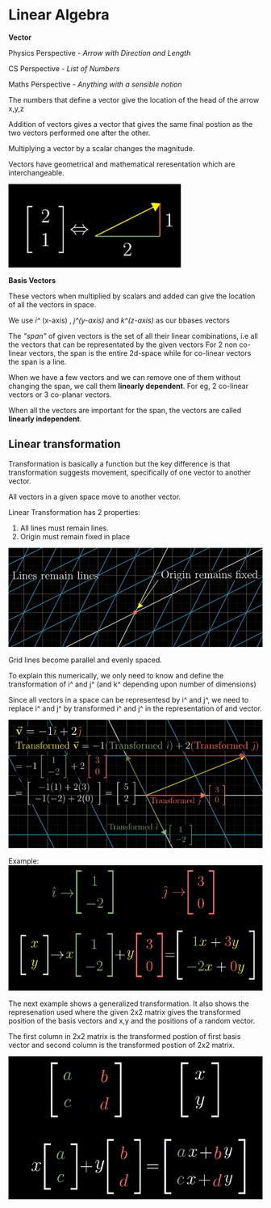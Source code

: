 # Linear Algebra

**Vector**

Physics Perspective - _Arrow with Direction and Length_

CS Perspective - _List of Numbers_

Maths Perspective - _Anything with a sensible notion_

The numbers that define a vector give the location of the head of the arrow x,y,z

Addition of vectors gives a vector that gives the same final postion as the two vectors performed one after the other.

Multiplying a vector by a scalar changes the magnitude.

Vectors have geometrical and mathematical reresentation which are interchangeable.

![Vector representation](/Notes/images/Vector%20Representaion.png "Vector")


**Basis Vectors**

These vectors when multiplied by scalars and added can give the location of all the vectors in space.

We use _i^_ (x-axis) , _j^(y-axis)_ and _k^(z-axis)_ as our bbases vectors

The _"span"_ of given vectors is the set of all their linear combinations, i.e all the vectors that can be representated by the given vectors
For 2 non co-linear vectors, the span is the entire 2d-space while for co-linear vectors the span is a line.

When we have a few vectors and we can remove one of them without changing the span, we call them **linearly dependent**. For eg, 2 co-linear vectors or 3 co-planar vectors.

When all the vectors are important for the span, the vectors are called **linearly independent**.


## Linear transformation

Transformation is basically a function but the key difference is that transformation suggests movement, specifically of one vector to another vector.

All vectors in a given space move to another vector.

Linear Transformation has 2 properties:
1. All lines must remain lines.
2. Origin must remain fixed in place

![Linear Transformation](/Notes/images/Linear%20Transformation%20.png "Linear Transfoormation")

Grid lines become parallel and evenly spaced.


To explain this numerically, we only need to know and define the transformation of i^ and j^ (and k^ depending upon number of dimensions)

Since all vectors in a space can be representesd by i^ and j^, we need to replace i^ and j^ by transformed i^ and j^ in the representation of and vector.

![Numerical Transformation](/Notes/images/Linear%20Transformation%20Numerically.png "Numerical Transformation")

Example:
![Example](/Notes/images/Transformation%20Example.png "Example")

The next example shows a generalized transformation. It also shows the represenation used where the given 2x2 matrix gives the transformed position of the basis vectors and x,y and the positions of a random vector.

The first column in 2x2 matrix is the transformed postion of first basis vector and second column is the transformed postion of 2x2 matrix.

![Generalized](/Notes/images/Generalized%20example%20with%20representation.png "Generalized")
